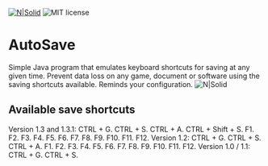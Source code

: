 [![N|Solid](https://dl.dropboxusercontent.com/s/4rkbkdirpmjdc81/viceReadmeMDImage.png?dl=0)](https://justvice.github.io)
![MIT license](https://img.shields.io/badge/License-MIT-blue.svg)
# AutoSave
Simple Java program that emulates keyboard shortcuts for saving at any given time. Prevent data loss on any game, document or software using the saving shortcuts available. 
Reminds your configuration.
![N|Solid](https://dl.dropboxusercontent.com/s/giathe0vxn9zloy/autosave.png?dl=0)
## Available save shortcuts
Version 1.3 and 1.3.1: CTRL + G. CTRL + S. CTRL + A. CTRL + Shift + S. F1. F2. F3. F4. F5. F6. F7. F8. F9. F10. F11. F12.
Version 1.2: CTRL + G. CTRL + S. CTRL + A. F1. F2. F3. F4. F5. F6. F7. F8. F9. F10. F11. F12.
Version 1.0 / 1.1: CTRL + G. CTRL + S.